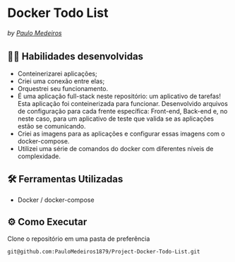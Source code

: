 # Docker Todo List
###### by _[Paulo Medeiros](https://www.linkedin.com/in/paulo-medeiros-dev1879/)_

## :man_technologist: Habilidades desenvolvidas

* Conteinerizarei aplicações;
* Criei uma conexão entre elas;
* Orquestrei seu funcionamento.
* É uma aplicação full-stack neste repositório: um aplicativo de tarefas! Esta aplicação foi conteinerizada para funcionar. Desenvolvido arquivos de configuração para cada frente específica: Front-end, Back-end e, no neste caso, para um aplicativo de teste que valida se as aplicações estão se comunicando.
* Criei as imagens para as aplicações e configurar essas imagens com o docker-compose.
* Utilizei uma série de comandos do docker com diferentes níveis de complexidade.

## :hammer_and_wrench: Ferramentas Utilizadas

* Docker / docker-compose

## ⚙️ Como Executar
Clone o repositório em uma pasta de preferência

```
git@github.com:PauloMedeiros1879/Project-Docker-Todo-List.git
```
